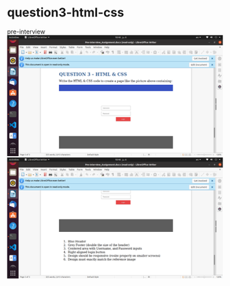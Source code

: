 # question3-html-css
pre-interview 
![Challenge 01 - array-reverse](img1.png)
![Challenge 01 - array-reverse](img2.png)